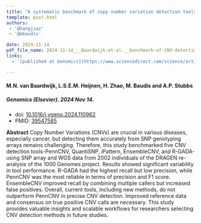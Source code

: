```yaml
---
title: "A systematic benchmark of copy number variation detection tools for high density SNP genotyping arrays"
template: post.html 
authors:
 - '@hangjiaz'
 - '@mbaudis'

date: 2024-11-14
pdf_file_name: 2024-11-14___Baardwijk-et-al.__benchmark-of-CNV-detection-tools-for-SNP-arrays__Genomics.pdf
links:
  - '[published at Genomics](https://www.sciencedirect.com/science/article/pii/S0888754324001836?via%3Dihub)'

---
```


#### M.N. van Baardwijk, L.S.E.M. Heijnen, H. Zhao, M. Baudis and A.P. Stubbs
##### Genomics (Elsevier). 2024 Nov 14.
* doi: [10.1016/j.ygeno.2024.110962](https://doi.org/10.1016/j.ygeno.2024.110962)
* PMID: [39547585](https://pubmed.ncbi.nlm.nih.gov/39547585/)

**Abstract** Copy Number Variations (CNVs) are crucial in various diseases, especially cancer, but detecting them accurately from SNP genotyping arrays remains challenging. Therefore, this study benchmarked five CNV detection tools-PennCNV, QuantiSNP, iPattern, EnsembleCNV, and R-GADA-using SNP array and WGS data from 2002 individuals of the DRAGEN re-analysis of the 1000 Genomes project. <!--more--> Results showed significant variability in tool performance. R-GADA had the highest recall but low precision, while PennCNV was the most reliable in terms of precision and F1 score. EnsembleCNV improved recall by combining multiple callers but increased false positives. Overall, current tools, including new methods, do not outperform PennCNV in precise CNV detection. Improved reference data and consensus on true positive CNV calls are necessary. This study provides valuable insights and scalable workflows for researchers selecting CNV detection methods in future studies.
